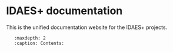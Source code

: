 # IDAES+ documentation

This is the unified documentation website for the IDAES+ projects.

```{toctree}
   :maxdepth: 2
   :caption: Contents:
```
